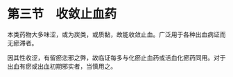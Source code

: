 # 第三节　收敛止血药

本类药物大多味涩，或为炭类，或质黏，故能收敛止血。广泛用于各种出血病证而无瘀滞者。

因其性收涩，有留瘀恋邪之弊，故临证每多与化瘀止血药或活血化瘀药同用。对于出血有瘀或出血初期邪实者，当慎用之。